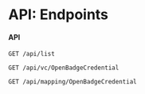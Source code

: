 # API: Endpoints

#### API

```http
GET /api/list
```

```http
GET /api/vc/OpenBadgeCredential
```

```http
GET /api/mapping/OpenBadgeCredential
```
